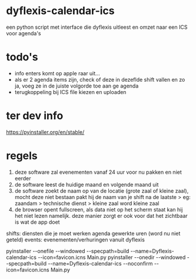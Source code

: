 # dyflexis-calendar-ics
een python script met interface die dyflexis uitleest en omzet naar een ICS voor agenda's

# todo's
- info enters komt op apple raar uit...
- als er 2 agenda items zijn, check of deze in dezeflde shift vallen en zo ja, voeg ze in de juiste volgorde toe aan ge agenda
- terugkoppeling bij ICS file kiezen en uploaden

    
# ter dev info
https://pyinstaller.org/en/stable/


# regels
1. deze software zal evenementen vanaf 24 uur voor nu pakken en niet eerder
2. de software leest de huidige maand en volgende maand uit
2. de software zoekt de naam op van de locatie (grote zaal of kleine zaal), mocht deze niet bestaan pakt hij de naam van je shift na de laatste >
    eg: zaandam > technische dienst > kleine zaal word kleine zaal
3. de browser opent fullscreen, als data niet op het scherm staat kan hij het niet lezen namelijk. 
    deze manier zorgt er ook voor dat het zichtbaar is wat de app doet

shifts: 
    diensten die je moet werken
agenda
    gewerkte uren (word nu niet geteld)
events:
    evenementen/verhuringen vanuit dyflexis

pyinstaller --onefile --windowed --specpath=build --name=Dyflexis-calendar-ics --icon=favicon.icns Main.py
pyinstaller --onedir --windowed --specpath=build --name=Dyflexis-calendar-ics --noconfirm --icon=favicon.icns Main.py